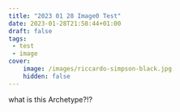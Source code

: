 ```yaml
---
title: "2023 01 28 Image0 Test"
date: 2023-01-28T21:58:44+01:00
draft: false
tags:
 - test
 - image
cover:
    image: /images/riccardo-simpson-black.jpg
    hidden: false
---
```

what is this Archetype?!?
